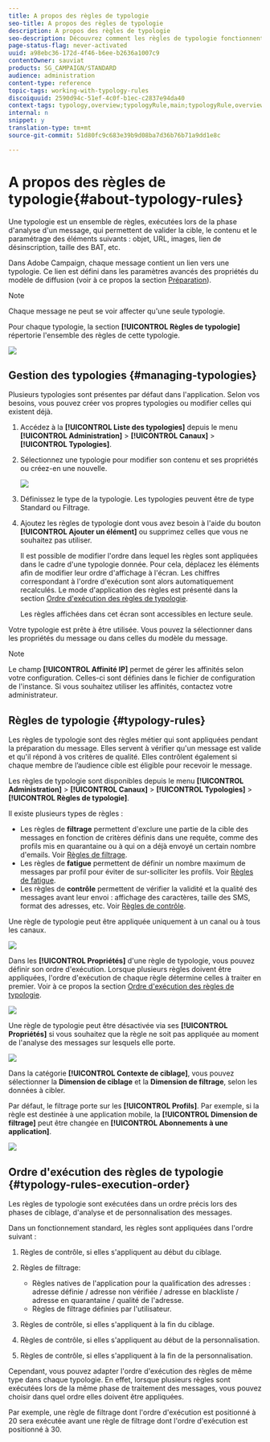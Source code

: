 ```yaml
---
title: A propos des règles de typologie
seo-title: A propos des règles de typologie
description: A propos des règles de typologie
seo-description: Découvrez comment les règles de typologie fonctionnent dans Adobe Campaign.
page-status-flag: never-activated
uuid: a98ebc36-172d-4f46-b6ee-b2636a1007c9
contentOwner: sauviat
products: SG_CAMPAIGN/STANDARD
audience: administration
content-type: reference
topic-tags: working-with-typology-rules
discoiquuid: 2590d94c-51ef-4c0f-b1ec-c2837e94da40
context-tags: typology,overview;typologyRule,main;typologyRule,overview
internal: n
snippet: y
translation-type: tm+mt
source-git-commit: 51d80fc9c683e39b9d08ba7d36b76b71a9dd1e8c

---
```



# A propos des règles de typologie{#about-typology-rules}

Une typologie est un ensemble de règles, exécutées lors de la phase d'analyse d'un message, qui permettent de valider la cible, le contenu et le paramétrage des éléments suivants : objet, URL, images, lien de désinscription, taille des BAT, etc.

Dans Adobe Campaign, chaque message contient un lien vers une typologie. Ce lien est défini dans les paramètres avancés des propriétés du modèle de diffusion (voir à ce propos la section [Préparation](../../administration/using/configuring-email-channel.md#preparation)).

>[!NOTE]
>
>Chaque message ne peut se voir affecter qu'une seule typologie.

Pour chaque typologie, la section **[!UICONTROL Règles de typologie]** répertorie l'ensemble des règles de cette typologie.

![](assets/typology_typo-rule-list.png)

## Gestion des typologies {#managing-typologies}

Plusieurs typologies sont présentes par défaut dans l'application. Selon vos besoins, vous pouvez créer vos propres typologies ou modifier celles qui existent déjà.

1. Accédez à la **[!UICONTROL Liste des typologies]** depuis le menu **[!UICONTROL Administration]** &gt; **[!UICONTROL Canaux]** &gt; **[!UICONTROL Typologies]**.
1. Sélectionnez une typologie pour modifier son contenu et ses propriétés ou créez-en une nouvelle.

   ![](assets/typology_list.png)

1. Définissez le type de la typologie. Les typologies peuvent être de type Standard ou Filtrage.
1. Ajoutez les règles de typologie dont vous avez besoin à l'aide du bouton **[!UICONTROL Ajouter un élément]** ou supprimez celles que vous ne souhaitez pas utiliser.

   Il est possible de modifier l'ordre dans lequel les règles sont appliquées dans le cadre d'une typologie donnée. Pour cela, déplacez les éléments afin de modifier leur ordre d'affichage à l'écran. Les chiffres correspondant à l'ordre d'exécution sont alors automatiquement recalculés. Le mode d'application des règles est présenté dans la section [Ordre d'exécution des règles de typologie](#typology-rules-execution-order).

   Les règles affichées dans cet écran sont accessibles en lecture seule.

Votre typologie est prête à être utilisée. Vous pouvez la sélectionner dans les propriétés du message ou dans celles du modèle du message.

>[!NOTE]
>
>Le champ **[!UICONTROL Affinité IP]** permet de gérer les affinités selon votre configuration. Celles-ci sont définies dans le fichier de configuration de l'instance. Si vous souhaitez utiliser les affinités, contactez votre administrateur.

## Règles de typologie    {#typology-rules}

Les règles de typologie sont des règles métier qui sont appliquées pendant la préparation du message. Elles servent à vérifier qu'un message est valide et qu'il répond à vos critères de qualité. Elles contrôlent également si chaque membre de l’audience cible est éligible pour recevoir le message.

Les règles de typologie sont disponibles depuis le menu **[!UICONTROL Administration]** &gt; **[!UICONTROL Canaux]** &gt; **[!UICONTROL Typologies]** &gt; **[!UICONTROL Règles de typologie]**.

Il existe plusieurs types de règles :

* Les règles de **filtrage** permettent d'exclure une partie de la cible des messages en fonction de critères définis dans une requête, comme des profils mis en quarantaine ou à qui on a déjà envoyé un certain nombre d'emails. Voir [Règles de filtrage](../../administration/using/filtering-rules.md).
* Les règles de **fatigue** permettent de définir un nombre maximum de messages par profil pour éviter de sur-solliciter les profils. Voir [Règles de fatigue](../../administration/using/fatigue-rules.md).
* Les règles de **contrôle** permettent de vérifier la validité et la qualité des messages avant leur envoi : affichage des caractères, taille des SMS, format des adresses, etc. Voir [Règles de contrôle](../../administration/using/control-rules.md).

Une règle de typologie peut être appliquée uniquement à un canal ou à tous les canaux.

![](assets/typology_channel.png)

Dans les **[!UICONTROL Propriétés]** d'une règle de typologie, vous pouvez définir son ordre d'exécution. Lorsque plusieurs règles doivent être appliquées, l'ordre d'exécution de chaque règle détermine celles à traiter en premier. Voir à ce propos la section [Ordre d'exécution des règles de typologie](#typology-rules-execution-order).

![](assets/typology_rule-active.png)

Une règle de typologie peut être désactivée via ses **[!UICONTROL Propriétés]** si vous souhaitez que la règle ne soit pas appliquée au moment de l'analyse des messages sur lesquels elle porte.

![](assets/typology_rule-order.png)

Dans la catégorie **[!UICONTROL Contexte de ciblage]**, vous pouvez sélectionner la **Dimension de ciblage** et la **Dimension de filtrage**, selon les données à cibler.

Par défaut, le filtrage porte sur les **[!UICONTROL Profils]**. Par exemple, si la règle est destinée à une application mobile, la **[!UICONTROL Dimension de filtrage]** peut être changée en **[!UICONTROL Abonnements à une application]**.

![](assets/typology_rule-order_2.png)

## Ordre d'exécution des règles de typologie    {#typology-rules-execution-order}

Les règles de typologie sont exécutées dans un ordre précis lors des phases de ciblage, d'analyse et de personnalisation des messages.

Dans un fonctionnement standard, les règles sont appliquées dans l'ordre suivant :

1. Règles de contrôle, si elles s'appliquent au début du ciblage.
1. Règles de filtrage:

   * Règles natives de l'application pour la qualification des adresses : adresse définie / adresse non vérifiée / adresse en blackliste / adresse en quarantaine / qualité de l'adresse.
   * Règles de filtrage définies par l'utilisateur.

1. Règles de contrôle, si elles s'appliquent à la fin du ciblage.
1. Règles de contrôle, si elles s'appliquent au début de la personnalisation.
1. Règles de contrôle, si elles s'appliquent à la fin de la personnalisation.

Cependant, vous pouvez adapter l'ordre d'exécution des règles de même type dans chaque typologie. En effet, lorsque plusieurs règles sont exécutées lors de la même phase de traitement des messages, vous pouvez choisir dans quel ordre elles doivent être appliquées.

Par exemple, une règle de filtrage dont l'ordre d'exécution est positionné à 20 sera exécutée avant une règle de filtrage dont l'ordre d'exécution est positionné à 30.

